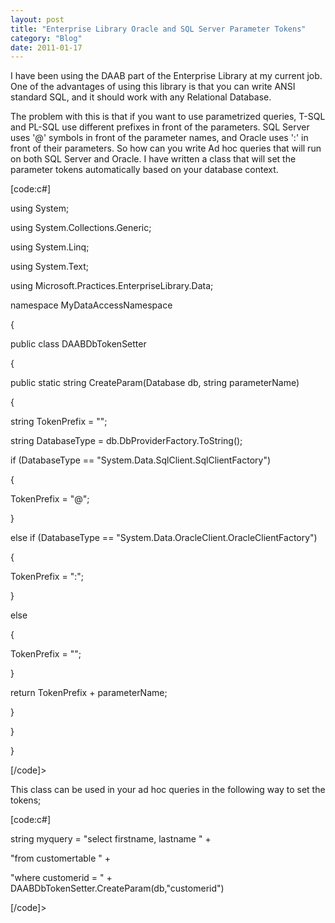 ```yaml
---
layout: post
title: "Enterprise Library Oracle and SQL Server Parameter Tokens"
category: "Blog"
date: 2011-01-17
---
```



I have been using the DAAB part of the Enterprise Library at my current job. One of the advantages of using this library is that you can write ANSI standard SQL, and it should work with any Relational Database.

The problem with this is that if you want to use parametrized queries, T-SQL and PL-SQL use different prefixes in front of the parameters. SQL Server uses '@' symbols in front of the parameter names, and Oracle uses ':' in front of their parameters. So how can you write Ad hoc queries that will run on both SQL Server and Oracle. I have written a class that will set the parameter tokens automatically based on your database context.

[code:c#]

using System;

using System.Collections.Generic;

using System.Linq;

using System.Text;

using Microsoft.Practices.EnterpriseLibrary.Data; 

namespace MyDataAccessNamespace

{

public class DAABDbTokenSetter

{

public static string CreateParam(Database db, string parameterName)

{

string TokenPrefix = "";

string DatabaseType = db.DbProviderFactory.ToString();

if (DatabaseType == "System.Data.SqlClient.SqlClientFactory")

{

TokenPrefix = "@";

}

else if (DatabaseType == "System.Data.OracleClient.OracleClientFactory")

{

TokenPrefix = ":";

}

else

{

TokenPrefix = "";

}

return TokenPrefix + parameterName;

}

}

}

[/code]>

This class can be used in your ad hoc queries in the following way to set the tokens;

[code:c#]

string myquery = "select firstname, lastname " +

"from customertable " + 

"where customerid = " + DAABDbTokenSetter.CreateParam(db,"customerid")

[/code]>